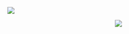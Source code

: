   <img align="center" src="https://github-readme-stats.vercel.app/api?username=Coldvvater" /></p>
<p align="center"><img src="https://i.giphy.com/RThN0hOS2GO4M.gif" /></p>
